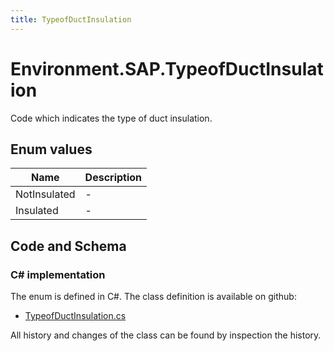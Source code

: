 ```yaml
---
title: TypeofDuctInsulation
---
```


# Environment.SAP.TypeofDuctInsulation

Code which indicates the type of duct insulation.

## Enum values

| Name            | Description                                                    |
|-----------------|----------------------------------------------------------------|
| NotInsulated |  -  |
| Insulated |  -  |


## Code and Schema

### C# implementation

The enum is defined in C#. The class definition is available on github:

- [TypeofDuctInsulation.cs](https://github.com/BHoM/SAP_Toolkit/blob/develop/SAP_oM/Enums/TypeOfDuctInsulation.cs)

All history and changes of the class can be found by inspection the history.
